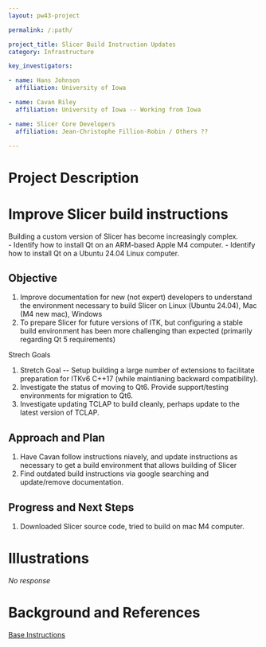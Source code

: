 ```yaml
---
layout: pw43-project

permalink: /:path/

project_title: Slicer Build Instruction Updates
category: Infrastructure

key_investigators:

- name: Hans Johnson
  affiliation: University of Iowa

- name: Cavan Riley
  affiliation: University of Iowa -- Working from Iowa

- name: Slicer Core Developers
  affiliation: Jean-Christophe Fillion-Robin / Others ??

---
```


# Project Description

<!-- Add a short paragraph describing the project. -->


# Improve Slicer build instructions
Building a custom version of Slicer has become increasingly complex.  
    - Identify how to install Qt on an ARM-based Apple M4 computer.
    - Identify how to install Qt on a Ubuntu 24.04 Linux computer.






## Objective

<!-- Describe here WHAT you would like to achieve (what you will have as end result). -->


1. Improve documentation for new (not expert) developers to understand the environment necessary to build Slicer on Linux (Ubuntu 24.04), Mac (M4 new mac), Windows
2. To prepare Slicer for future versions of ITK, but configuring a stable build environment has been more challenging than expected (primarily regarding Qt 5 requirements)

Strech Goals 
1. Stretch Goal -- Setup building a large number of extensions to facilitate preparation for ITKv6 C++17  (while maintianing backward compatibility).
2. Investigate the status of moving to Qt6.  Provide support/testing environments for migration to Qt6.
3. Investigate updating TCLAP to build cleanly, perhaps update to the latest version of TCLAP.





## Approach and Plan

<!-- Describe here HOW you would like to achieve the objectives stated above. -->


1. Have Cavan follow instructions niavely, and update instructions as necessary to get a build environment that allows building of Slicer
2. Find outdated build instructions via google searching and update/remove documentation.




## Progress and Next Steps

<!-- Update this section as you make progress, describing of what you have ACTUALLY DONE.
     If there are specific steps that you could not complete then you can describe them here, too. -->


1. Downloaded Slicer source code, tried to build on mac M4 computer.




# Illustrations

<!-- Add pictures and links to videos that demonstrate what has been accomplished. -->


_No response_



# Background and References

<!-- If you developed any software, include link to the source code repository.
     If possible, also add links to sample data, and to any relevant publications. -->


[Base Instructions](https://slicer.readthedocs.io/en/latest/developer_guide/build_instructions/index.html)

